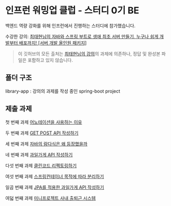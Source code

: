 # 인프런 워밍업 클럽 - 스터디 0기 BE
백엔드 역량 강화를 위해 인프런에서 진행하는 스터디에 참가했습니다. 

수강한 강의: [최태현님의 자바와 스프링 부트로 생애 최초 서버 만들기, 누구나 쉽게 개발부터 배포까지! [서버 개발 올인원 패키지]](https://www.inflearn.com/course/%EC%9E%90%EB%B0%94-%EC%8A%A4%ED%94%84%EB%A7%81%EB%B6%80%ED%8A%B8-%EC%84%9C%EB%B2%84%EA%B0%9C%EB%B0%9C-%EC%98%AC%EC%9D%B8%EC%9B%90)

> 이 깃허브의 모든 출처는 [최태현님의 강의](https://www.inflearn.com/course/%EC%9E%90%EB%B0%94-%EC%8A%A4%ED%94%84%EB%A7%81%EB%B6%80%ED%8A%B8-%EC%84%9C%EB%B2%84%EA%B0%9C%EB%B0%9C-%EC%98%AC%EC%9D%B8%EC%9B%90)의 과제에 의존하나, 정답 및 완성본 파일은 포함하고 있지 않습니다.

## 폴더 구조
library-app : 강의의 과제를 작성 중인 spring-boot project

## 제출 과제
첫 번째 과제 [어노테이션을 사용하는 이유](https://velog.io/@heisje/어노테이션을-사용하는-이유-나만의-어노테이션만들기-인프런-워밍업-클럽-스터디-BE-1주차)

두 번째 과제 [GET POST API 작성하기](https://velog.io/@heisje/2일차-과제-인프런-워밍업-클럽-스터디-BE-1주차)

세 번째 과제 [자바의 람다식은 왜 등장했을까](https://velog.io/@heisje/3일차-과제-인프런-워밍업-클럽-스터디-BE-1주차)

네 번째 과제 [과일가게 API 작성하기](https://velog.io/@heisje/3일차-과제-인프런-워밍업-클럽-스터디-BE-1주차-jogaz5em)

다섯 번째 과제 [클린코드 리펙토링하기](https://velog.io/@heisje/5번째-과제-인프런-워밍업-클럽-스터디-BE-1주차)

여섯 번째 과제 [스프링컨테이너 목적에 따라 분리하기](https://github.com/heisje/Inflearn-warmup-club-study-0/blob/main/assignment/LayeredArchitecture.md)

일곱 번째 과제 [JPA를 적용한 과일가게 API 작성하기]()

여덟 번쨰 과제 [미니프로젝트 사내 출퇴근 시스템]()
